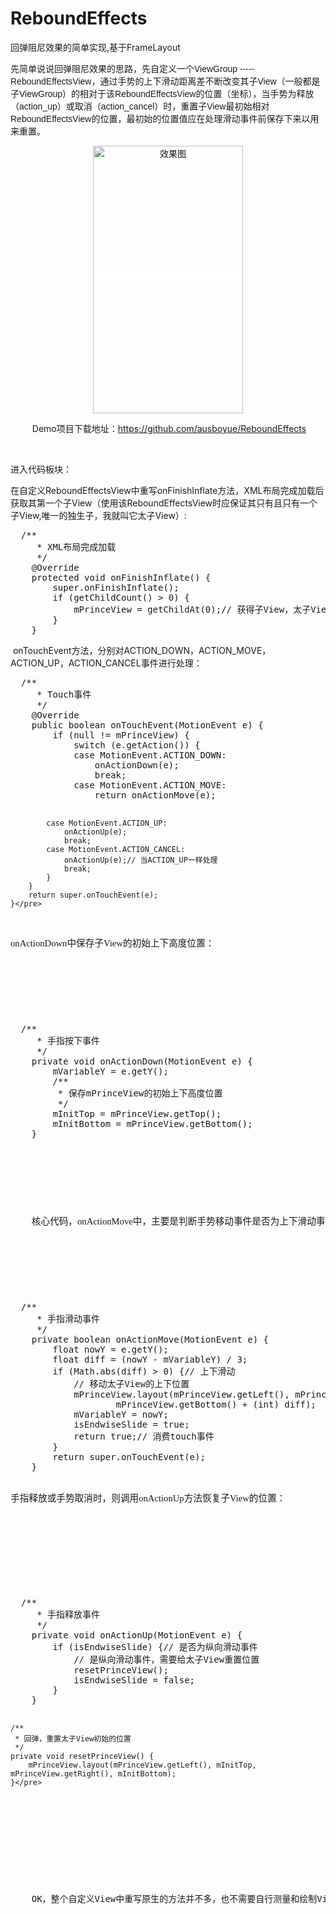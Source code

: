 # ReboundEffects
回弹阻尼效果的简单实现,基于FrameLayout  
  
<p>
	<span style="font-family:Arial,Helvetica,sans-serif; background-color:rgb(255,255,255)"><span style="white-space:pre"></span>先简单说说回弹阻尼效果的思路，先自定义一个ViewGroup ----- ReboundEffectsView，通过手势的上下滑动距离差不断改变其子View（一般都是子ViewGroup）的相对于该ReboundEffectsView的位置（坐标），当手势为释放（action_up）或取消（action_cancel）时，重置子View最初始相对ReboundEffectsView的位置，最初始的位置值应在处理滑动事件前保存下来以用来重置。</span>
</p>
<p style="text-align:center">
	<span style="font-family:Arial,Helvetica,sans-serif; background-color:rgb(255,255,255)"><img src="http://img.blog.csdn.net/20161224104642929?watermark/2/text/aHR0cDovL2Jsb2cuY3Nkbi5uZXQvYXVzYm95dWU=/font/5a6L5L2T/fontsize/400/fill/I0JBQkFCMA==/dissolve/70/gravity/Center" alt="效果图" align="middle" width="240" height="428" /><br />
	</span>
</p>
<p style="text-align:center">
	&nbsp;Demo项目下载地址：<a target="_blank" href="https://github.com/ausboyue/ReboundEffects">https://github.com/ausboyue/ReboundEffects</a><br />
	
</p>
<p>
	<br />
	
</p>
<p>
	<span style="white-space:pre"></span>进入代码板块：
</p>
<p>
	<span style="white-space:pre"></span>在自定义ReboundEffectsView中重写onFinishInflate方法，XML布局完成加载后获取其第一个子View（使用该ReboundEffectsView时应保证其只有且只有一个子View,唯一的独生子，我就叫它太子View）:
</p>
<p>
</p>
<pre name="code" class="java">	/**
	 * XML布局完成加载
	 */
	@Override
	protected void onFinishInflate() {
		super.onFinishInflate();
		if (getChildCount() &gt; 0) {
			mPrinceView = getChildAt(0);// 获得子View，太子View
		}
	}</pre>
<span style="white-space:pre"> </span>onTouchEvent方法，分别对ACTION_DOWN，ACTION_MOVE，ACTION_UP，ACTION_CANCEL事件进行处理：
<pre name="code" class="java">	/**
	 * Touch事件
	 */
	@Override
	public boolean onTouchEvent(MotionEvent e) {
		if (null != mPrinceView) {
			switch (e.getAction()) {
			case MotionEvent.ACTION_DOWN:
				onActionDown(e);
				break;
			case MotionEvent.ACTION_MOVE:
				return onActionMove(e);

			case MotionEvent.ACTION_UP:
				onActionUp(e);
				break;
			case MotionEvent.ACTION_CANCEL:
				onActionUp(e);// 当ACTION_UP一样处理
				break;
			}
		}
		return super.onTouchEvent(e);
	}</pre>
<span lang="EN-US" style="font-size:11pt; font-family:Consolas"><span style="white-space:pre"></span>onActionDown</span><span style="font-size:11pt; font-family:等线">中保存子</span><span lang="EN-US" style="font-size:11pt; font-family:Consolas">View</span><span style="font-size:11pt; font-family:等线">的初始上下高度位置：</span>
<p>
	<span style="font-size:11pt; font-family:等线"></span>
</p>
<pre name="code" class="java">	/**
	 * 手指按下事件
	 */
	private void onActionDown(MotionEvent e) {
		mVariableY = e.getY();
		/**
		 * 保存mPrinceView的初始上下高度位置
		 */
		mInitTop = mPrinceView.getTop();
		mInitBottom = mPrinceView.getBottom();
	}</pre>
<p>
</p>
<p>
	<span style="font-family:等线"><span style="font-size:14.6667px"><span style="white-space:pre"></span>核心代码，onActionMove中，主要是判断手势移动事件是否为上下滑动事件，是的话根据上下滑动的绝对距离重绘子View的位置（这里的绝对距离除以3了，目的是放缓子View的移动速度），并在以后的Touch拿到直接的控制权，返回true。</span></span>
</p>
<p>
	<span style="font-family:等线"><span style="font-size:14.6667px"></span></span>
</p>
<pre name="code" class="java">	/**
	 * 手指滑动事件
	 */
	private boolean onActionMove(MotionEvent e) {
		float nowY = e.getY();
		float diff = (nowY - mVariableY) / 3;
		if (Math.abs(diff) &gt; 0) {// 上下滑动
			// 移动太子View的上下位置
			mPrinceView.layout(mPrinceView.getLeft(), mPrinceView.getTop() + (int) diff, mPrinceView.getRight(),
					mPrinceView.getBottom() + (int) diff);
			mVariableY = nowY;
			isEndwiseSlide = true;
			return true;// 消费touch事件
		}
		return super.onTouchEvent(e);
	}</pre>
<span style="font-size:11pt; font-family:等线"><span style="white-space:pre"></span>手指释放或手势取消时，则调用</span><span lang="EN-US" style="font-size:11pt; font-family:Consolas">onActionUp</span><span style="font-size:11pt; font-family:等线">方法恢复子</span><span lang="EN-US" style="font-size:11pt; font-family:Consolas">View</span><span style="font-size:11pt; font-family:等线">的位置：</span>
<p>
</p>
<p>
	<span style="font-family:等线"><span style="font-size:14.6667px"><span style="font-size:11pt; font-family:等线"></span></span></span>
</p>
<pre name="code" class="java">	/**
	 * 手指释放事件
	 */
	private void onActionUp(MotionEvent e) {
		if (isEndwiseSlide) {// 是否为纵向滑动事件
			// 是纵向滑动事件，需要给太子View重置位置
			resetPrinceView();
			isEndwiseSlide = false;
		}
	}

	/**
	 * 回弹，重置太子View初始的位置
	 */
	private void resetPrinceView() {
		mPrinceView.layout(mPrinceView.getLeft(), mInitTop, mPrinceView.getRight(), mInitBottom);
	}</pre>
<br />

<p>
</p>
<p>
	<span style="white-space:pre"></span>OK，整个自定义View中重写原生的方法并不多，也不需要自行测量和绘制View，代码逻辑也足够精简，如果有什么bug或建议可以在下面评论，我会继续更新博客。
</p>
<p>
	<br />
	
</p>
<p>
	<span style="background:silver"></span>
</p>